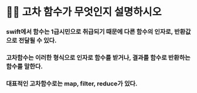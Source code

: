 # 🧑‍💻 고차 함수가 무엇인지 설명하시오



### swift에서 함수는 1급시민으로 취급되기 때문에 다른 함수의 인자로, 반환값으로 전달될 수 있다.

### 고차함수는 이러한 형식으로 인자로 함수를 받거나, 결과를 함수로 반환하는 함수를 말한다.

### 대표적인 고차함수로는 map, filter, reduce가 있다. 